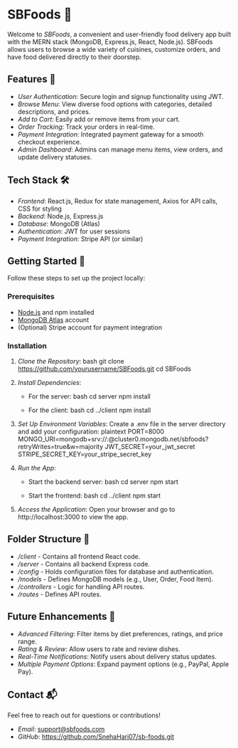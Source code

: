 # SBFoods 🍲

Welcome to *SBFoods*, a convenient and user-friendly food delivery app built with the MERN stack (MongoDB, Express.js, React, Node.js). SBFoods allows users to browse a wide variety of cuisines, customize orders, and have food delivered directly to their doorstep.

## Features 🚀

- *User Authentication*: Secure login and signup functionality using JWT.
- *Browse Menu*: View diverse food options with categories, detailed descriptions, and prices.
- *Add to Cart*: Easily add or remove items from your cart.
- *Order Tracking*: Track your orders in real-time.
- *Payment Integration*: Integrated payment gateway for a smooth checkout experience.
- *Admin Dashboard*: Admins can manage menu items, view orders, and update delivery statuses.

## Tech Stack 🛠️

- *Frontend*: React.js, Redux for state management, Axios for API calls, CSS for styling
- *Backend*: Node.js, Express.js
- *Database*: MongoDB (Atlas)
- *Authentication*: JWT for user sessions
- *Payment Integration*: Stripe API (or similar)

## Getting Started 🎉

Follow these steps to set up the project locally:

### Prerequisites

- [Node.js](https://nodejs.org/) and npm installed
- [MongoDB Atlas](https://www.mongodb.com/atlas) account
- (Optional) Stripe account for payment integration

### Installation

1. *Clone the Repository*:
   bash
   git clone https://github.com/yourusername/SBFoods.git
   cd SBFoods
   

2. *Install Dependencies*:
   - For the server:
     bash
     cd server
     npm install
     
   - For the client:
     bash
     cd ../client
     npm install
     

3. *Set Up Environment Variables*:
   Create a .env file in the server directory and add your configuration:
   plaintext
   PORT=8000
   MONGO_URI=mongodb+srv://<username>:<password>@cluster0.mongodb.net/sbfoods?retryWrites=true&w=majority
   JWT_SECRET=your_jwt_secret
   STRIPE_SECRET_KEY=your_stripe_secret_key
   

4. *Run the App*:
   - Start the backend server:
     bash
     cd server
     npm start
     
   - Start the frontend:
     bash
     cd ../client
     npm start
     

5. *Access the Application*:
   Open your browser and go to http://localhost:3000 to view the app.

## Folder Structure 📁

- */client* - Contains all frontend React code.
- */server* - Contains all backend Express code.
- */config* - Holds configuration files for database and authentication.
- */models* - Defines MongoDB models (e.g., User, Order, Food Item).
- */controllers* - Logic for handling API routes.
- */routes* - Defines API routes.

## Future Enhancements 🌟

- *Advanced Filtering*: Filter items by diet preferences, ratings, and price range.
- *Rating & Review*: Allow users to rate and review dishes.
- *Real-Time Notifications*: Notify users about delivery status updates.
- *Multiple Payment Options*: Expand payment options (e.g., PayPal, Apple Pay).

## Contact 📬

Feel free to reach out for questions or contributions!

- *Email*: support@sbfoods.com
- *GitHub*: https://github.com/SnehaHari07/sb-foods.git
